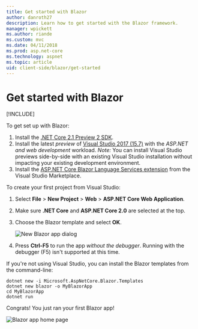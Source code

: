 ```yaml
---
title: Get started with Blazor
author: danroth27
description: Learn how to get started with the Blazor framework.
manager: wpickett
ms.author: riande
ms.custom: mvc
ms.date: 04/11/2018
ms.prod: asp.net-core
ms.technology: aspnet
ms.topic: article
uid: client-side/blazor/get-started
---
```

# Get started with Blazor

[!INCLUDE[](~/includes/blazor-preview-notice.md)]

To get set up with Blazor:

1. Install the [.NET Core 2.1 Preview 2 SDK](https://www.microsoft.com/net/download/dotnet-core/sdk-2.1.300-preview2).
1. Install the latest *preview* of [Visual Studio 2017 (15.7)](https://www.visualstudio.com/vs/preview) with the *ASP.NET and web development* workload.
   *Note:* You can install Visual Studio previews side-by-side with an existing Visual Studio installation without impacting your existing development environment.
1. Install the [ASP.NET Core Blazor Language Services extension](https://go.microsoft.com/fwlink/?linkid=870389) from the Visual Studio Marketplace.

To create your first project from Visual Studio:

1. Select **File** > **New Project** > **Web** > **ASP.NET Core Web Application**.
1. Make sure **.NET Core** and **ASP.NET Core 2.0** are selected at the top.
1. Choose the Blazor template and select **OK**.

   ![New Blazor app dialog](https://msdnshared.blob.core.windows.net/media/2018/03/new-blazor-app-dialog.png)
   
1. Press **Ctrl-F5** to run the app *without the debugger*. Running with the debugger (F5) isn't supported at this time.

If you're not using Visual Studio, you can install the Blazor templates from the command-line:

```console
dotnet new -i Microsoft.AspNetCore.Blazor.Templates
dotnet new blazor -o MyBlazorApp
cd MyBlazorApp
dotnet run
```

Congrats! You just ran your first Blazor app!

![Blazor app home page](https://msdnshared.blob.core.windows.net/media/2018/03/blazor-home.png)
